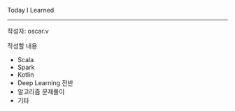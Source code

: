 Today I Learned

--------------------------

작성자: oscar.v

작성할 내용
- Scala
- Spark
- Kotlin
- Deep Learning 전반
- 알고리즘 문제풀이
- 기타
